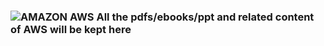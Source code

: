 ### ![AMAZON AWS](https://img.shields.io/badge/Amazon_AWS-FF9900?style=for-the-badge&logo=amazonaws&logoColor=white) All the pdfs/ebooks/ppt and related content of AWS will be kept here
